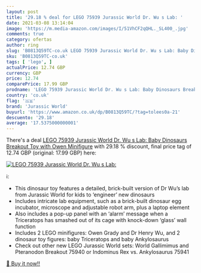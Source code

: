 ```yaml
---
layout: post
title: '29.18 % deal for LEGO 75939 Jurassic World Dr. Wu s Lab: '
date: 2021-03-08 13:14:04
image: 'https://m.media-amazon.com/images/I/51VhCF2qQHL._SL400_.jpg'
comments: true
category: ofertas
author: ring
slug: 'B0813Q59TC-co.uk LEGO 75939 Jurassic World Dr. Wu s Lab: Baby Dinosaurs...'
sku: 'B0813Q59TC-co.uk'
tags: [ 'lego', ]
actualPrice: 12.74 GBP
currency: GBP
price: 12.74
comparePrice: 17.99 GBP
prodname: 'LEGO 75939 Jurassic World Dr. Wu s Lab: Baby Dinosaurs Breakout Toy with Owen Minifigure'
country: 'co.uk'
flag: '🇬🇧'
brand: 'Jurassic World'
buyurl: 'https://www.amazon.co.uk/dp/B0813Q59TC/?tag=tolees0a-21'
descuento: '29.18'
average: '17.5375000000001'
---
```


There's a deal [LEGO 75939 Jurassic World Dr. Wu s Lab: Baby Dinosaurs Breakout Toy with Owen Minifigure](https://www.amazon.co.uk/dp/B0813Q59TC/?tag=tolees0a-21)  with  29.18 % discount, final price tag of  12.74 GBP (original: 17.99 GBP) here:

[![LEGO 75939 Jurassic World Dr. Wu s Lab: ](https://m.media-amazon.com/images/I/51VhCF2qQHL._SL400_.jpg)](https://www.amazon.co.uk/dp/B0813Q59TC/?tag=tolees0a-21)

ℹ️:

- This dinosaur toy features a detailed, brick-built version of Dr Wu’s lab from Jurassic World for kids to ‘engineer’ new dinosaurs
- Includes intricate lab equipment, such as a brick-built dinosaur egg incubator, microscope and adjustable robot arm, plus a laptop element
- Also includes a pop-up panel with an ‘alarm’ message when a Triceratops has smashed out of its cage with knock-down ‘glass’ wall function
- Includes 2 LEGO minifigures: Owen Grady and Dr Henry Wu, and 2 dinosaur toy figures: baby Triceratops and baby Ankylosaurus
- Check out other new LEGO Jurassic World sets: World Gallimimus and Pteranodon Breakout 75940 or Indominus Rex vs. Ankylosaurus 75941

[🛒 Buy it now!!](https://www.amazon.co.uk/dp/B0813Q59TC/?tag=tolees0a-21)
